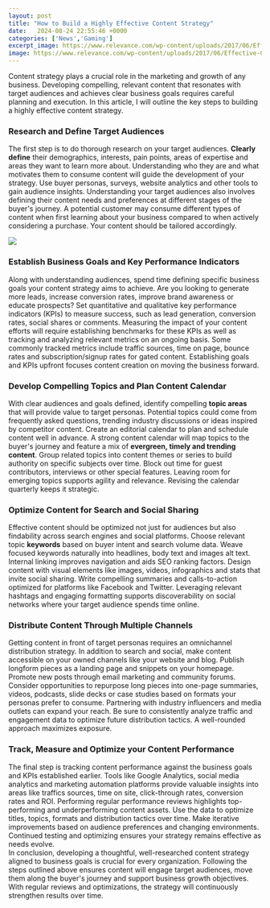```yaml
---
layout: post
title: "How to Build a Highly Effective Content Strategy"
date:   2024-08-24 22:55:46 +0000
categories: ['News','Gaming']
excerpt_image: https://www.relevance.com/wp-content/uploads/2017/06/Effective-Content-Strategy.jpg
image: https://www.relevance.com/wp-content/uploads/2017/06/Effective-Content-Strategy.jpg
---
```


Content strategy plays a crucial role in the marketing and growth of any business. Developing compelling, relevant content that resonates with target audiences and achieves clear business goals requires careful planning and execution. In this article, I will outline the key steps to building a highly effective content strategy.
### Research and Define Target Audiences
The first step is to do thorough research on your target audiences. **Clearly define** their demographics, interests, pain points, areas of expertise and areas they want to learn more about. Understanding who they are and what motivates them to consume content will guide the development of your strategy. Use buyer personas, surveys, website analytics and other tools to gain audience insights.
Understanding your target audiences also involves defining their content needs and preferences at different stages of the buyer's journey. A potential customer may consume different types of content when first learning about your business compared to when actively considering a purchase. Your content should be tailored accordingly. 

![](https://gecdesigns.com/img/blog/content-marketing/content-marketing-infographic-03.jpg)
### Establish Business Goals and Key Performance Indicators 
Along with understanding audiences, spend time defining specific business goals your content strategy aims to achieve. Are you looking to generate more leads, increase conversion rates, improve brand awareness or educate prospects? Set quantitative and qualitative key performance indicators (KPIs) to measure success, such as lead generation, conversion rates, social shares or comments. 
Measuring the impact of your content efforts will require establishing benchmarks for these KPIs as well as tracking and analyzing relevant metrics on an ongoing basis. Some commonly tracked metrics include traffic sources, time on page, bounce rates and subscription/signup rates for gated content. Establishing goals and KPIs upfront focuses content creation on moving the business forward.
### Develop Compelling Topics and Plan Content Calendar
With clear audiences and goals defined, identify compelling **topic areas** that will provide value to target personas. Potential topics could come from frequently asked questions, trending industry discussions or ideas inspired by competitor content. Create an editorial calendar to plan and schedule content well in advance. 
A strong content calendar will map topics to the buyer's journey and feature a mix of **evergreen, timely and trending content**. Group related topics into content themes or series to build authority on specific subjects over time. Block out time for guest contributors, interviews or other special features. Leaving room for emerging topics supports agility and relevance. Revising the calendar quarterly keeps it strategic.
### Optimize Content for Search and Social Sharing
Effective content should be optimized not just for audiences but also findability across search engines and social platforms. Choose relevant topic **keywords** based on buyer intent and search volume data. Weave focused keywords naturally into headlines, body text and images alt text. Internal linking improves navigation and aids SEO ranking factors.
Design content with visual elements like images, videos, infographics and stats that invite social sharing. Write compelling summaries and calls-to-action optimized for platforms like Facebook and Twitter. Leveraging relevant hashtags and engaging formatting supports discoverability on social networks where your target audience spends time online.
### Distribute Content Through Multiple Channels
Getting content in front of target personas requires an omnichannel distribution strategy. In addition to search and social, make content accessible on your owned channels like your website and blog. Publish longform pieces as a landing page and snippets on your homepage. Promote new posts through email marketing and community forums. 
Consider opportunities to repurpose long pieces into one-page summaries, videos, podcasts, slide decks or case studies based on formats your personas prefer to consume. Partnering with industry influencers and media outlets can expand your reach. Be sure to consistently analyze traffic and engagement data to optimize future distribution tactics. A well-rounded approach maximizes exposure.
### Track, Measure and Optimize your Content Performance  
The final step is tracking content performance against the business goals and KPIs established earlier. Tools like Google Analytics, social media analytics and marketing automation platforms provide valuable insights into areas like traffics sources, time on site, click-through rates, conversion rates and ROI. 
Performing regular performance reviews highlights top-performing and underperforming content assets. Use the data to optimize titles, topics, formats and distribution tactics over time. Make iterative improvements based on audience preferences and changing environments. Continued testing and optimizing ensures your strategy remains effective as needs evolve.  
In conclusion, developing a thoughtful, well-researched content strategy aligned to business goals is crucial for every organization. Following the steps outlined above ensures content will engage target audiences, move them along the buyer's journey and support business growth objectives. With regular reviews and optimizations, the strategy will continuously strengthen results over time.